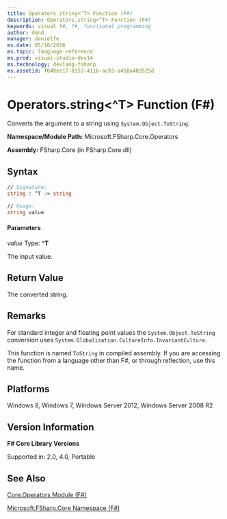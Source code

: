 ```yaml
---
title: Operators.string<^T> Function (F#)
description: Operators.string<^T> Function (F#)
keywords: visual f#, f#, functional programming
author: dend
manager: danielfe
ms.date: 05/16/2016
ms.topic: language-reference
ms.prod: visual-studio-dev14
ms.technology: devlang-fsharp
ms.assetid: f648ee17-8353-411b-ac83-a450a403525d
---
```


# Operators.string<^T> Function (F#)

Converts the argument to a string using `System.Object.ToString`.

**Namespace/Module Path:** Microsoft.FSharp.Core.Operators

**Assembly:** FSharp.Core (in FSharp.Core.dll)


## Syntax

```fsharp
// Signature:
string : ^T -> string

// Usage:
string value
```

#### Parameters
*value*
Type: **^T**


The input value.

## Return Value

The converted string.

## Remarks
For standard integer and floating point values the `System.Object.ToString` conversion uses `System.Globalization.CultureInfo.InvariantCulture`.

This function is named `ToString` in compiled assembly. If you are accessing the function from a language other than F#, or through reflection, use this name.

## Platforms
Windows 8, Windows 7, Windows Server 2012, Windows Server 2008 R2

## Version Information
**F# Core Library Versions**

Supported in: 2.0, 4.0, Portable

## See Also
[Core.Operators Module &#40;F&#35;&#41;](Core.Operators-Module-%5BFSharp%5D.md)

[Microsoft.FSharp.Core Namespace &#40;F&#35;&#41;](Microsoft.FSharp.Core-Namespace-%5BFSharp%5D.md)
